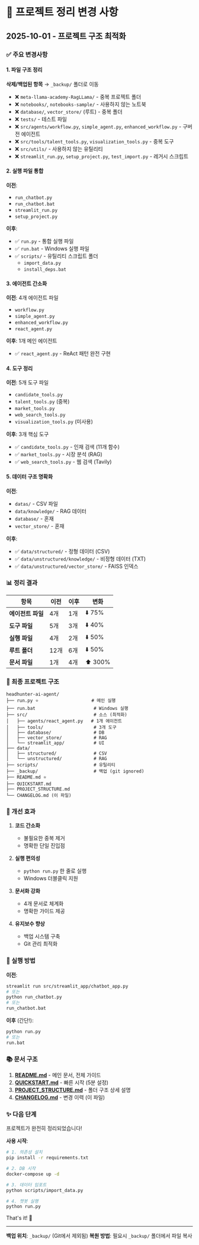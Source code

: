 # 📝 프로젝트 정리 변경 사항

## 2025-10-01 - 프로젝트 구조 최적화

### ✅ 주요 변경사항

#### 1. 파일 구조 정리
**삭제/백업된 항목** → `_backup/` 폴더로 이동

- ❌ `meta-llama-academy-RagLLama/` - 중복 프로젝트 폴더
- ❌ `notebooks/`, `notebooks-sample/` - 사용하지 않는 노트북
- ❌ `database/`, `vector_store/` (루트) - 중복 폴더
- ❌ `tests/` - 테스트 파일
- ❌ `src/agents/workflow.py`, `simple_agent.py`, `enhanced_workflow.py` - 구버전 에이전트
- ❌ `src/tools/talent_tools.py`, `visualization_tools.py` - 중복 도구
- ❌ `src/utils/` - 사용하지 않는 유틸리티
- ❌ `streamlit_run.py`, `setup_project.py`, `test_import.py` - 레거시 스크립트

#### 2. 실행 파일 통합
**이전**:
- `run_chatbot.py`
- `run_chatbot.bat`
- `streamlit_run.py`
- `setup_project.py`

**이후**:
- ✅ `run.py` - 통합 실행 파일
- ✅ `run.bat` - Windows 실행 파일
- ✅ `scripts/` - 유틸리티 스크립트 폴더
  - `import_data.py`
  - `install_deps.bat`

#### 3. 에이전트 간소화
**이전**: 4개 에이전트 파일
- `workflow.py`
- `simple_agent.py`
- `enhanced_workflow.py`
- `react_agent.py`

**이후**: 1개 메인 에이전트
- ✅ `react_agent.py` - ReAct 패턴 완전 구현

#### 4. 도구 정리
**이전**: 5개 도구 파일
- `candidate_tools.py`
- `talent_tools.py` (중복)
- `market_tools.py`
- `web_search_tools.py`
- `visualization_tools.py` (미사용)

**이후**: 3개 핵심 도구
- ✅ `candidate_tools.py` - 인재 검색 (11개 함수)
- ✅ `market_tools.py` - 시장 분석 (RAG)
- ✅ `web_search_tools.py` - 웹 검색 (Tavily)

#### 5. 데이터 구조 명확화
**이전**:
- `datas/` - CSV 파일
- `data/knowledge/` - RAG 데이터
- `database/` - 혼재
- `vector_store/` - 혼재

**이후**:
- ✅ `data/structured/` - 정형 데이터 (CSV)
- ✅ `data/unstructured/knowledge/` - 비정형 데이터 (TXT)
- ✅ `data/unstructured/vector_store/` - FAISS 인덱스

### 📊 정리 결과

| 항목 | 이전 | 이후 | 변화 |
|------|------|------|------|
| **에이전트 파일** | 4개 | 1개 | ⬇️ 75% |
| **도구 파일** | 5개 | 3개 | ⬇️ 40% |
| **실행 파일** | 4개 | 2개 | ⬇️ 50% |
| **루트 폴더** | 12개 | 6개 | ⬇️ 50% |
| **문서 파일** | 1개 | 4개 | ⬆️ 300% |

### 📁 최종 프로젝트 구조

```
headhunter-ai-agent/
├── run.py ⭐                    # 메인 실행
├── run.bat                      # Windows 실행
├── src/                         # 소스 (최적화)
│   ├── agents/react_agent.py   # 1개 에이전트
│   ├── tools/                   # 3개 도구
│   ├── database/                # DB
│   ├── vector_store/            # RAG
│   └── streamlit_app/           # UI
├── data/
│   ├── structured/              # CSV
│   └── unstructured/            # RAG
├── scripts/                     # 유틸리티
├── _backup/                     # 백업 (git ignored)
├── README.md ⭐
├── QUICKSTART.md
├── PROJECT_STRUCTURE.md
└── CHANGELOG.md (이 파일)
```

### 🎯 개선 효과

1. **코드 간소화**
   - 불필요한 중복 제거
   - 명확한 단일 진입점

2. **실행 편의성**
   - `python run.py` 한 줄로 실행
   - Windows 더블클릭 지원

3. **문서화 강화**
   - 4개 문서로 체계화
   - 명확한 가이드 제공

4. **유지보수 향상**
   - 백업 시스템 구축
   - Git 관리 최적화

### 🚀 실행 방법

**이전**:
```bash
streamlit run src/streamlit_app/chatbot_app.py
# 또는
python run_chatbot.py
# 또는
run_chatbot.bat
```

**이후** (간단!):
```bash
python run.py
# 또는
run.bat
```

### 📚 문서 구조

1. **[README.md](README.md)** - 메인 문서, 전체 가이드
2. **[QUICKSTART.md](QUICKSTART.md)** - 빠른 시작 (5분 설정)
3. **[PROJECT_STRUCTURE.md](PROJECT_STRUCTURE.md)** - 폴더 구조 상세 설명
4. **[CHANGELOG.md](CHANGELOG.md)** - 변경 이력 (이 파일)

### ✨ 다음 단계

프로젝트가 완전히 정리되었습니다!

**사용 시작**:
```bash
# 1. 의존성 설치
pip install -r requirements.txt

# 2. DB 시작
docker-compose up -d

# 3. 데이터 임포트
python scripts/import_data.py

# 4. 챗봇 실행
python run.py
```

That's it! 🎉

---

**백업 위치**: `_backup/` (Git에서 제외됨)
**복원 방법**: 필요시 `_backup/` 폴더에서 파일 복사
